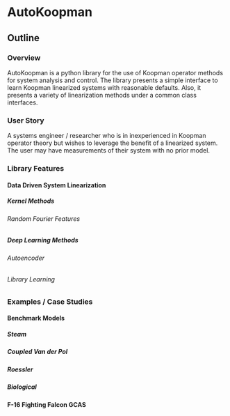 # AutoKoopman

## Outline

### Overview
AutoKoopman is a python library for the use of Koopman operator methods for system analysis and control. The library presents a simple
interface to learn Koopman linearized systems with reasonable defaults. Also, it presents a variety of linearization methods under a 
common class interfaces.

### User Story
A systems engineer / researcher who is in inexperienced in Koopman operator theory but wishes to leverage the benefit of a linearized system. The user may
have measurements of their system with no prior model.

### Library Features

#### Data Driven System Linearization

##### Kernel Methods

###### Random Fourier Features

##### Deep Learning Methods

###### Autoencoder

###### Library Learning

### Examples / Case Studies

#### Benchmark Models

##### Steam

##### Coupled Van der Pol

##### Roessler

##### Biological

#### F-16 Fighting Falcon GCAS


